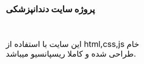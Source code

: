 <h1>پروژه سایت دندانپزشکی</h1>
</br>
</br>
<p style="font-size:1.6rem">این سایت با استفاده از html,css,js خام طراحی شده و کاملا ریسپانسیو میباشد.</p>
